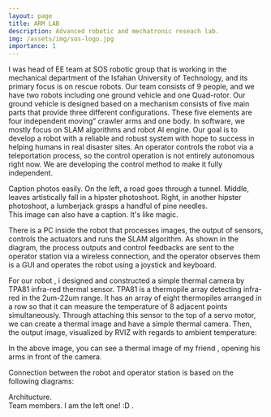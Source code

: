 ```yaml
---
layout: page
title: ARM LAB 
description: Advanced robotic and mechatronic reseach lab.
img: /assets/img/sos-logo.jpg
importance: 1
---
```


I was head of EE team at SOS robotic group that is working in the mechanical department of the Isfahan University of Technology, and its primary focus is on rescue robots. Our team consists of 9 people, and we have two robots including one ground vehicle and one Quad-rotor. Our ground vehicle is designed based on a mechanism consists of five main parts that provide three different configurations. These five elements are four independent moving” crawler arms and one body. In software, we mostly focus on SLAM algorithms and robot AI engine. Our goal is to develop a robot with a reliable and robust system with hope to success in helping humans in real disaster sites.
An operator controls the robot via a teleportation process, so the control operation is not entirely autonomous right now. We are developing the control method to make it fully independent. 

<div class="row">
    <div class="col-sm mt-3 mt-md-0">
        <img class="img-fluid rounded z-depth-1" src="{{ '/assets/img/sos-1.jpg' | relative_url }}" alt="" title="example image"/>
    </div>
    <div class="col-sm mt-3 mt-md-0">
        <img class="img-fluid rounded z-depth-1" src="{{ '/assets/img/sos-5.jpg' | relative_url }}" alt="" title="example image"/>
    </div>
    <div class="col-sm mt-3 mt-md-0">
        <img class="img-fluid rounded z-depth-1" src="{{ '/assets/img/sos-7.jpg' | relative_url }}" alt="" title="example image"/>
    </div>
</div>
<div class="caption">
    Caption photos easily. On the left, a road goes through a tunnel. Middle, leaves artistically fall in a hipster photoshoot. Right, in another hipster photoshoot, a lumberjack grasps a handful of pine needles.
</div>
<div class="row">
    <div class="col-sm mt-3 mt-md-0">
        <img class="img-fluid rounded z-depth-1" src="{{ '/assets/img/sos-e-2.jpg' | relative_url }}" alt="" title="example image"/>
    </div>
</div>
<div class="caption">
    This image can also have a caption. It's like magic.
</div>

There is a PC inside the robot that processes images, the output of sensors, controls the actuators and runs the SLAM algorithm. As shown in the diagram, the process outputs and control feedbacks are sent to the operator station via a wireless connection, and the operator observes them is a GUI and operates the robot using a joystick and keyboard. 


For our robot , i designed and constructed a simple thermal camera by TPA81 infra-red thermal sensor. TPA81 is a thermopile array detecting infra-red in the 2um-22um range. It has an array of eight thermopiles arranged in a row so that it can measure the temperature of 8 adjacent points simultaneously. Through attaching this sensor to the top of a servo motor, we can create a thermal image and have a simple thermal camera. 
Then, the output image, visualized by RVIZ with regards to ambient temperature: 


<div class="row justify-content-sm-center">
    <div class="col-sm mt-3 mt-md-0">
        <img class="img-fluid rounded z-depth-1" src="{{ '/assets/img/c-thermal-2.jpg' | relative_url }}" alt="" title="example image"/>
    </div>
    <div class="col-sm mt-3 mt-md-0">
        <img class="img-fluid rounded z-depth-1" src="{{ '/assets/img/c-thermal-1.jpg' | relative_url }}" alt="" title="example image"/>
    </div>
</div>
<div class="caption">
    In the above image, you can see a thermal image of my friend , opening his arms in front of the camera. 
</div>


Connection between the robot and operator station is based on the following diagrams: 

<div class="row">
    <div class="col-sm mt-3 mt-md-0">
        <img class="img-fluid rounded z-depth-1" src="{{ '/assets/img/sos-d2.jpg' | relative_url }}" alt="" title="example image"/>
    </div>
</div>
<div class="caption">
    Architucture.
</div>




<div class="row">
    <div class="col-sm mt-3 mt-md-0">
        <img class="img-fluid rounded z-depth-1" src="{{ '/assets/img/sos-6.jpg' | relative_url }}" alt="" title="Team members"/>
    </div>
</div>
<div class="caption">
    Team members. I am the left one! :D .
</div>

